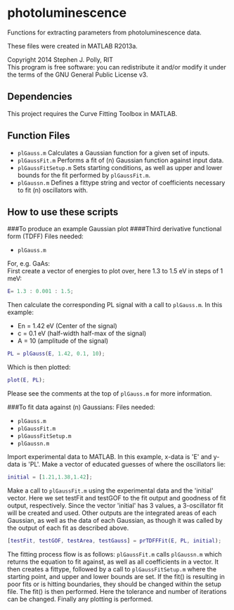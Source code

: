 photoluminescence
================

Functions for extracting parameters from photoluminescence data.

These files were created in MATLAB R2013a.

Copyright 2014 Stephen J. Polly, RIT  
This program is free software: you can redistribute it and/or modify
it under the terms of the GNU General Public License v3.

Dependencies
--------------
This project requires the Curve Fitting Toolbox in MATLAB.

Function Files
--------------

* `plGauss.m` Calculates a Gaussian function for a given set of inputs.
* `plGaussFit.m` Performs a fit of (n) Gaussian function against input data.
* `plGaussFitSetup.m` Sets starting conditions, as well as upper and lower bounds for the fit performed by `plGaussFit.m`.
* `plGaussn.m` Defines a fittype string and vector of coefficients necessary to fit (n) oscillators with.  


How to use these scripts
------------------------

###To produce an example Gaussian plot
####Third derivative functional form (TDFF)
Files needed:
* `plGauss.m`  

For, e.g. GaAs:  
First create a vector of energies to plot over, here 1.3 to 1.5 eV in steps of 1 meV:

```matlab
E= 1.3 : 0.001 : 1.5;
```

Then calculate the corresponding PL signal with a call to `plGauss.m`. In this example:
* En = 1.42 eV (Center of the signal)
* c = 0.1 eV (half-width half-max of the signal)
* A = 10 (amplitude of the signal) 


```matlab
PL = plGauss(E, 1.42, 0.1, 10);
```

Which is then plotted:

```matlab
plot(E, PL);
```

Please see the comments at the top of `plGauss.m` for more information.


###To fit data against (n) Gaussians:
Files needed:
* `plGauss.m` 
* `plGaussFit.m` 
* `plGaussFitSetup.m` 
* `plGaussn.m` 

Import experimental data to MATLAB. In this example, x-data is 'E' and y-data is 'PL'.
Make a vector of educated guesses of where the oscillators lie:

```matlab
initial = [1.21,1.38,1.42];
```

Make a call to `plGaussFit.m` using the experimental data and the 'initial' vector. Here we set testFit and testGOF to the fit output and goodness of fit output, respectively. Since the vector 'initial' has 3 values, a 3-oscillator fit will be created and used. Other outputs are the integrated areas of each Gaussian, as well as the data of each Gaussian, as though it was called by the output of each fit as described above.

```matlab
[testFit, testGOF, testArea, testGauss] = prTDFFFit(E, PL, initial);
```

The fitting process flow is as follows:
`plGaussFit.m` calls `plGaussn.m` which returns the equation to fit against, as well as all coefficients in a vector. 
It then creates a fittype, followed by a call to `plGaussFitSetup.m` where the starting point, and upper and lower bounds
are set. If the fit() is resulting in poor fits or is hitting boundaries, they should be changed within the setup file.
The fit() is then performed. Here the tolerance and number of iterations can be changed. Finally any plotting is
performed.

